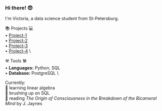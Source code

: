 ### Hi there! 😎

I'm Victoria, a data science student from St-Petersburg.

📚 Projects 💻 \
• [Project-1](https://github.com/tori938/PROJECT-1) \
• [Project-2](https://github.com/tori938/PROJECT-2) \
• [Project-3](https://github.com/tori938/PROJECT-3) \
• [Project-4](https://github.com/tori938/PROJECT-4) \

⚒️ Tools 🛠️ \
• **Languages:** Python, SQL \
• **Database:** PostgreSQL \

Currently: \
📝 learning linear algebra \
🤔 brushing up on SQL \
📖 reading _The Origin of Consciousness in the Breakdown of the Bicameral Mind_ by J. Jaynes

<!--
**tori938/tori938** is a ✨ _special_ ✨ repository because its `README.md` (this file) appears on your GitHub profile.
